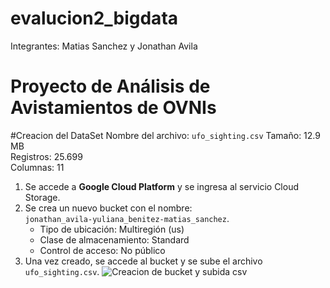 # evalucion2_bigdata
Integrantes: Matias Sanchez y Jonathan Avila
# Proyecto de Análisis de Avistamientos de OVNIs

#Creacion del DataSet
Nombre del archivo: `ufo_sighting.csv`
Tamaño: 12.9 MB  
Registros: 25.699  
Columnas: 11  

1. Se accede a **Google Cloud Platform** y se ingresa al servicio Cloud Storage.
2. Se crea un nuevo bucket con el nombre:  
   `jonathan_avila-yuliana_benitez-matias_sanchez`.
   - Tipo de ubicación: Multiregión (us)
   - Clase de almacenamiento: Standard
   - Control de acceso: No público
3. Una vez creado, se accede al bucket y se sube el archivo `ufo_sighting.csv`.
   ![Creacion de bucket y subida csv](https://github.com/user-attachments/assets/bb05351a-6d51-4e77-afe8-db6b6e136355)
